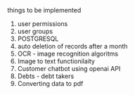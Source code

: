 things to be implemented

1. user permissions
2. user groups
3. POSTGRESQL
4. auto deletion of records after a month
5. OCR - image recognition algoritms 
6. Image to text functionilaity 
7. Customer chatbot using openai API
8. Debts - debt takers
9. Converting data to pdf
